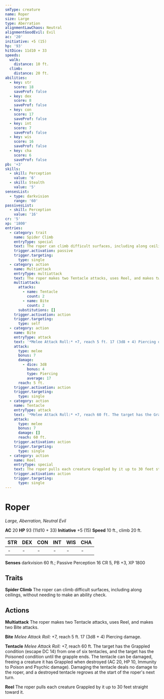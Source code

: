 ```yaml
---
smType: creature
name: Roper
size: Large
type: Aberration
alignmentLawChaos: Neutral
alignmentGoodEvil: Evil
ac: '20'
initiative: +5 (15)
hp: '93'
hitDice: 11d10 + 33
speeds:
  walk:
    distance: 10 ft.
  climb:
    distance: 20 ft.
abilities:
  - key: str
    score: 18
    saveProf: false
  - key: dex
    score: 8
    saveProf: false
  - key: con
    score: 17
    saveProf: false
  - key: int
    score: 7
    saveProf: false
  - key: wis
    score: 16
    saveProf: false
  - key: cha
    score: 6
    saveProf: false
pb: '+3'
skills:
  - skill: Perception
    value: '6'
  - skill: Stealth
    value: '5'
sensesList:
  - type: darkvision
    range: '60'
passivesList:
  - skill: Perception
    value: '16'
cr: '5'
xp: '1800'
entries:
  - category: trait
    name: Spider Climb
    entryType: special
    text: The roper can climb difficult surfaces, including along ceilings, without needing to make an ability check.
    trigger.activation: passive
    trigger.targeting:
      type: single
  - category: action
    name: Multiattack
    entryType: multiattack
    text: The roper makes two Tentacle attacks, uses Reel, and makes two Bite attacks.
    multiattack:
      attacks:
        - name: Tentacle
          count: 2
        - name: Bite
          count: 2
      substitutions: []
    trigger.activation: action
    trigger.targeting:
      type: self
  - category: action
    name: Bite
    entryType: attack
    text: '*Melee Attack Roll:* +7, reach 5 ft. 17 (3d8 + 4) Piercing damage.'
    attack:
      type: melee
      bonus: 7
      damage:
        - dice: 3d8
          bonus: 4
          type: Piercing
          average: 17
      reach: 5 ft.
    trigger.activation: action
    trigger.targeting:
      type: single
  - category: action
    name: Tentacle
    entryType: attack
    text: '*Melee Attack Roll:* +7, reach 60 ft. The target has the Grappled condition (escape DC 14) from one of six tentacles, and the target has the Poisoned condition until the grapple ends. The tentacle can be damaged, freeing a creature it has Grappled when destroyed (AC 20, HP 10, Immunity to Poison and Psychic damage). Damaging the tentacle deals no damage to the roper, and a destroyed tentacle regrows at the start of the roper''s next turn.'
    attack:
      type: melee
      bonus: 7
      damage: []
      reach: 60 ft.
    trigger.activation: action
    trigger.targeting:
      type: single
  - category: action
    name: Reel
    entryType: special
    text: The roper pulls each creature Grappled by it up to 30 feet straight toward it.
    trigger.activation: action
    trigger.targeting:
      type: single
---
```


# Roper
*Large, Aberration, Neutral Evil*

**AC** 20
**HP** 93 (11d10 + 33)
**Initiative** +5 (15)
**Speed** 10 ft., climb 20 ft.

| STR | DEX | CON | INT | WIS | CHA |
| --- | --- | --- | --- | --- | --- |
| - | - | - | - | - | - |

**Senses** darkvision 60 ft.; Passive Perception 16
CR 5, PB +3, XP 1800

## Traits

**Spider Climb**
The roper can climb difficult surfaces, including along ceilings, without needing to make an ability check.

## Actions

**Multiattack**
The roper makes two Tentacle attacks, uses Reel, and makes two Bite attacks.

**Bite**
*Melee Attack Roll:* +7, reach 5 ft. 17 (3d8 + 4) Piercing damage.

**Tentacle**
*Melee Attack Roll:* +7, reach 60 ft. The target has the Grappled condition (escape DC 14) from one of six tentacles, and the target has the Poisoned condition until the grapple ends. The tentacle can be damaged, freeing a creature it has Grappled when destroyed (AC 20, HP 10, Immunity to Poison and Psychic damage). Damaging the tentacle deals no damage to the roper, and a destroyed tentacle regrows at the start of the roper's next turn.

**Reel**
The roper pulls each creature Grappled by it up to 30 feet straight toward it.
